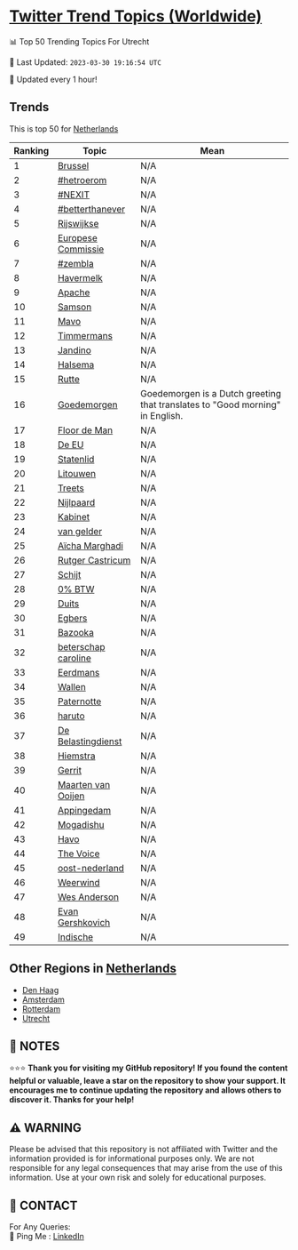 [Twitter Trend Topics (Worldwide)](https://github.com/ErcinDedeoglu/Twitter-Trend-Topics)
==========


📊 Top 50 Trending Topics For Utrecht

📆 Last Updated: `2023-03-30 19:16:54 UTC`

🔧 Updated every 1 hour!


## Trends

This is top 50 for [Netherlands](</Netherlands>)

| Ranking | Topic | Mean |
| ------- | ------------ | ------------ |
| 1 | [Brussel](http://twitter.com/search?q=Brussel) | N/A |
| 2 | [#hetroerom](http://twitter.com/search?q=%23hetroerom) | N/A |
| 3 | [#NEXIT](http://twitter.com/search?q=%23NEXIT) | N/A |
| 4 | [#betterthanever](http://twitter.com/search?q=%23betterthanever) | N/A |
| 5 | [Rijswijkse](http://twitter.com/search?q=Rijswijkse) | N/A |
| 6 | [Europese Commissie](http://twitter.com/search?q=Europese+Commissie) | N/A |
| 7 | [#zembla](http://twitter.com/search?q=%23zembla) | N/A |
| 8 | [Havermelk](http://twitter.com/search?q=Havermelk) | N/A |
| 9 | [Apache](http://twitter.com/search?q=Apache) | N/A |
| 10 | [Samson](http://twitter.com/search?q=Samson) | N/A |
| 11 | [Mavo](http://twitter.com/search?q=Mavo) | N/A |
| 12 | [Timmermans](http://twitter.com/search?q=Timmermans) | N/A |
| 13 | [Jandino](http://twitter.com/search?q=Jandino) | N/A |
| 14 | [Halsema](http://twitter.com/search?q=Halsema) | N/A |
| 15 | [Rutte](http://twitter.com/search?q=Rutte) | N/A |
| 16 | [Goedemorgen](http://twitter.com/search?q=Goedemorgen) | Goedemorgen is a Dutch greeting that translates to "Good morning" in English. |
| 17 | [Floor de Man](http://twitter.com/search?q=Floor+de+Man) | N/A |
| 18 | [De EU](http://twitter.com/search?q=De+EU) | N/A |
| 19 | [Statenlid](http://twitter.com/search?q=Statenlid) | N/A |
| 20 | [Litouwen](http://twitter.com/search?q=Litouwen) | N/A |
| 21 | [Treets](http://twitter.com/search?q=Treets) | N/A |
| 22 | [Nijlpaard](http://twitter.com/search?q=Nijlpaard) | N/A |
| 23 | [Kabinet](http://twitter.com/search?q=Kabinet) | N/A |
| 24 | [van gelder](http://twitter.com/search?q=van+gelder) | N/A |
| 25 | [Aïcha Marghadi](http://twitter.com/search?q=A%c3%afcha+Marghadi) | N/A |
| 26 | [Rutger Castricum](http://twitter.com/search?q=Rutger+Castricum) | N/A |
| 27 | [Schijt](http://twitter.com/search?q=Schijt) | N/A |
| 28 | [0% BTW](http://twitter.com/search?q=0%25+BTW) | N/A |
| 29 | [Duits](http://twitter.com/search?q=Duits) | N/A |
| 30 | [Egbers](http://twitter.com/search?q=Egbers) | N/A |
| 31 | [Bazooka](http://twitter.com/search?q=Bazooka) | N/A |
| 32 | [beterschap caroline](http://twitter.com/search?q=beterschap+caroline) | N/A |
| 33 | [Eerdmans](http://twitter.com/search?q=Eerdmans) | N/A |
| 34 | [Wallen](http://twitter.com/search?q=Wallen) | N/A |
| 35 | [Paternotte](http://twitter.com/search?q=Paternotte) | N/A |
| 36 | [haruto](http://twitter.com/search?q=haruto) | N/A |
| 37 | [De Belastingdienst](http://twitter.com/search?q=De+Belastingdienst) | N/A |
| 38 | [Hiemstra](http://twitter.com/search?q=Hiemstra) | N/A |
| 39 | [Gerrit](http://twitter.com/search?q=Gerrit) | N/A |
| 40 | [Maarten van Ooijen](http://twitter.com/search?q=Maarten+van+Ooijen) | N/A |
| 41 | [Appingedam](http://twitter.com/search?q=Appingedam) | N/A |
| 42 | [Mogadishu](http://twitter.com/search?q=Mogadishu) | N/A |
| 43 | [Havo](http://twitter.com/search?q=Havo) | N/A |
| 44 | [The Voice](http://twitter.com/search?q=The+Voice) | N/A |
| 45 | [oost-nederland](http://twitter.com/search?q=oost-nederland) | N/A |
| 46 | [Weerwind](http://twitter.com/search?q=Weerwind) | N/A |
| 47 | [Wes Anderson](http://twitter.com/search?q=Wes+Anderson) | N/A |
| 48 | [Evan Gershkovich](http://twitter.com/search?q=Evan+Gershkovich) | N/A |
| 49 | [Indische](http://twitter.com/search?q=Indische) | N/A |



## Other Regions in [Netherlands](</Netherlands>)

* [Den Haag](</Netherlands/Den Haag.md>)
* [Amsterdam](</Netherlands/Amsterdam.md>)
* [Rotterdam](</Netherlands/Rotterdam.md>)
* [Utrecht](</Netherlands/Utrecht.md>)



## 📝 NOTES

⭐⭐⭐ **Thank you for visiting my GitHub repository! If you found the content helpful or valuable, leave a star on the repository to show your support. It encourages me to continue updating the repository and allows others to discover it. Thanks for your help!**


## ⚠️ WARNING

Please be advised that this repository is not affiliated with Twitter and the information provided is for informational purposes only. We are not responsible for any legal consequences that may arise from the use of this information. Use at your own risk and solely for educational purposes.


## 📨 CONTACT

 For Any Queries:  
            🏓 Ping Me : [LinkedIn](https://www.linkedin.com/in/ercindedeoglu/)
